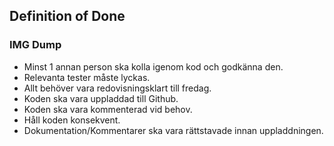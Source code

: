 ## Definition of Done
### IMG Dump

* Minst 1 annan person ska kolla igenom kod och godkänna den.  
* Relevanta tester måste lyckas.  
* Allt behöver vara redovisningsklart till fredag.  
* Koden ska vara uppladdad till Github.  
* Koden ska vara kommenterad vid behov.  
* Håll koden konsekvent.  
* Dokumentation/Kommentarer ska vara rättstavade innan uppladdningen.  
